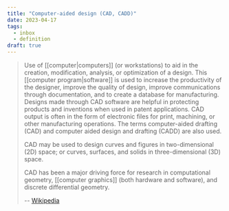 ```yaml
---
title: "Computer-aided design (CAD, CADD)"
date: 2023-04-17
tags:
  - inbox
  - definition
draft: true
---
```


> Use of [[computer|computers]] (or workstations) to aid in the
> creation, modification, analysis, or optimization of a design. This
> [[computer program|software]] is used to increase the
> productivity of the designer, improve the quality of design, improve
> communications through documentation, and to create a database for
> manufacturing. Designs made through CAD software are helpful in protecting
> products and inventions when used in patent applications. CAD output is often
> in the form of electronic files for print, machining, or other manufacturing
> operations. The terms computer-aided drafting (CAD) and computer aided design
> and drafting (CADD) are also used.
>
> CAD may be used to design curves and figures in two-dimensional (2D) space; or
> curves, surfaces, and solids in three-dimensional (3D) space.
>
> CAD has been a major driving force for research in computational geometry,
> [[computer graphics]] (both hardware and software), and discrete
> differential geometry.
>
> -- [Wikipedia](https://en.wikipedia.org/wiki/Computer-aided_design)
